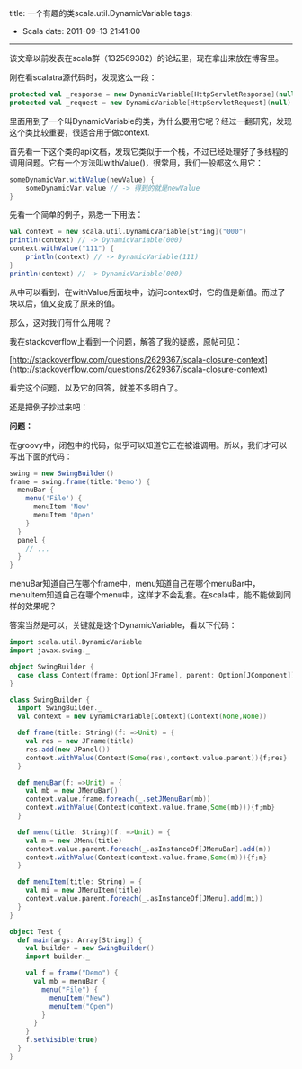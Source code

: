 title: 一个有趣的类scala.util.DynamicVariable
tags:
  - Scala
date: 2011-09-13 21:41:00
---

该文章以前发表在scala群（132569382）的论坛里，现在拿出来放在博客里。

刚在看scalatra源代码时，发现这么一段：

```scala
protected val _response = new DynamicVariable[HttpServletResponse](null)
protected val _request = new DynamicVariable[HttpServletRequest](null)
```

里面用到了一个叫DynamicVariable的类，为什么要用它呢？经过一翻研究，发现这个类比较重要，很适合用于做context.

首先看一下这个类的api文档，发现它类似于一个栈，不过已经处理好了多线程的调用问题。它有一个方法叫withValue()，很常用，我们一般都这么用它：

```scala
someDynamicVar.withValue(newValue) {
    someDynamicVar.value // -> 得到的就是newValue
}
```

先看一个简单的例子，熟悉一下用法：

```scala
val context = new scala.util.DynamicVariable[String]("000")
println(context) // -> DynamicVariable(000)
context.withValue("111") {
    println(context) // -> DynamicVariable(111)
}
println(context) // -> DynamicVariable(000)
```

从中可以看到，在withValue后面块中，访问context时，它的值是新值。而过了块以后，值又变成了原来的值。

那么，这对我们有什么用呢？

我在stackoverflow上看到一个问题，解答了我的疑惑，原帖可见：

[http://stackoverflow.com/questions/2629367/scala-closure-context](http://stackoverflow.com/questions/2629367/scala-closure-context)

看完这个问题，以及它的回答，就差不多明白了。

还是把例子抄过来吧：

**问题：** 

在groovy中，闭包中的代码，似乎可以知道它正在被谁调用。所以，我们才可以写出下面的代码：

```groovy
swing = new SwingBuilder()
frame = swing.frame(title:'Demo') {
  menuBar {
    menu('File') {
      menuItem 'New'
      menuItem 'Open'
    }
  }
  panel {
    // ...
  }
}
```

menuBar知道自己在哪个frame中，menu知道自己在哪个menuBar中，menuItem知道自己在哪个menu中，这样才不会乱套。在scala中，能不能做到同样的效果呢？

答案当然是可以，关键就是这个DynamicVariable，看以下代码：

```scala
import scala.util.DynamicVariable
import javax.swing._

object SwingBuilder {
  case class Context(frame: Option[JFrame], parent: Option[JComponent])
}

class SwingBuilder {
  import SwingBuilder._
  val context = new DynamicVariable[Context](Context(None,None))

  def frame(title: String)(f: =>Unit) = {
    val res = new JFrame(title)
    res.add(new JPanel())
    context.withValue(Context(Some(res),context.value.parent)){f;res}
  }

  def menuBar(f: =>Unit) = {
    val mb = new JMenuBar()
    context.value.frame.foreach(_.setJMenuBar(mb))
    context.withValue(Context(context.value.frame,Some(mb))){f;mb}
  }

  def menu(title: String)(f: =>Unit) = {
    val m = new JMenu(title)
    context.value.parent.foreach(_.asInstanceOf[JMenuBar].add(m))
    context.withValue(Context(context.value.frame,Some(m))){f;m}
  }

  def menuItem(title: String) = {
    val mi = new JMenuItem(title)
    context.value.parent.foreach(_.asInstanceOf[JMenu].add(mi))
  }
}

object Test {
  def main(args: Array[String]) {
    val builder = new SwingBuilder()
    import builder._

    val f = frame("Demo") {
      val mb = menuBar {
        menu("File") {
          menuItem("New")
          menuItem("Open")
        }
      }
    }
    f.setVisible(true)
  }
}
```
